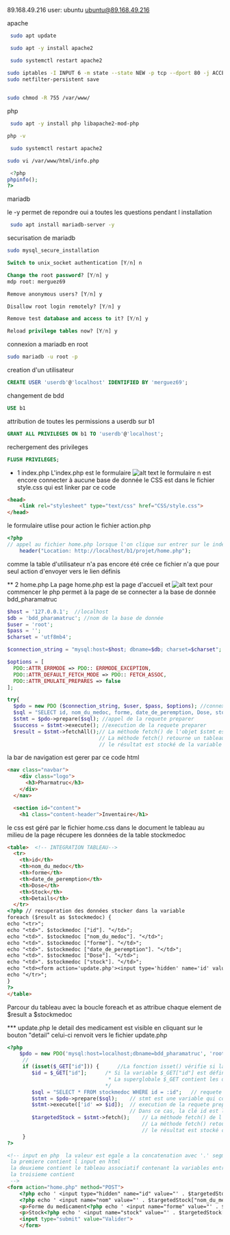 89.168.49.216
user: ubuntu
ubuntu@89.168.49.216

apache

```bash
 sudo apt update
```


```bash
 sudo apt -y install apache2
```


```bash
 sudo systemctl restart apache2
```


```bash
sudo iptables -I INPUT 6 -m state --state NEW -p tcp --dport 80 -j ACCEPT
sudo netfilter-persistent save
```

```bash
 
sudo chmod -R 755 /var/www/ 
```





php

```bash
 sudo apt -y install php libapache2-mod-php
```

```bash
php -v
```

```bash
 sudo systemctl restart apache2
```

```bash
sudo vi /var/www/html/info.php
```

```php
 <?php
phpinfo();
?>
```




mariadb

le -y permet de repondre oui a toutes les questions pendant l installation
```bash
 sudo apt install mariadb-server -y
```
securisation de mariadb
```bash
sudo mysql_secure_installation 
```
          
```SQL
Switch to unix_socket authentication [Y/n] n

Change the root password? [Y/n] y
mdp root: merguez69 

Remove anonymous users? [Y/n] y

Disallow root login remotely? [Y/n] y

Remove test database and access to it? [Y/n] y

Reload privilege tables now? [Y/n] y
```




connexion a mariadb en root
```bash
sudo mariadb -u root -p 
```

creation d'un utilisateur        
```SQL
CREATE USER 'userdb'@'localhost' IDENTIFIED BY 'merguez69';
```

changement de bdd 
```SQL
USE b1
```

attribution de toutes les permissions a userdb  sur b1
```SQL
GRANT ALL PRIVILEGES ON b1 TO 'userdb'@'localhost';
```

rechergement des privileges 
```SQL
FLUSH PRIVILEGES;
```
     

         




















* 1 index.php
L'index.php est le formulaire 
![alt text](image.png)
le formulaire n est encore connecter à aucune base de donnée
le CSS est dans le fichier style.css qui est linker par ce code 
```html
<head>
    <link rel="stylesheet" type="text/css" href="CSS/style.css">
</head>
```

le formulaire utlise pour action le fichier action.php
```php
<?php
// appel au fichier home.php lorsque l'on clique sur entrer sur le index.php
    header("Location: http://localhost/b1/projet/home.php");
```
comme la table d'utilisateur n'a pas encore été crée ce fichier n'a que pour seul action d'envoyer vers le lien définis

** 2 home.php
La page home.php est la page d'accueil et 
![alt text](image-1.png)
pour commencer le php permet à la page de se connecter a la base de donnée bdd_pharamatruc
```php
$host = '127.0.0.1';  //localhost
$db = 'bdd_pharamatruc'; //nom de la base de donnée
$user = 'root';
$pass = '';
$charset = 'utf8mb4';

$connection_string = "mysql:host=$host; dbname=$db; charset=$charset";

$options = [
  PDO::ATTR_ERRMODE => PDO:: ERRMODE_EXCEPTION,
  PDO::ATTR_DEFAULT_FETCH_MODE => PDO:: FETCH_ASSOC,
  PDO::ATTR_EMULATE_PREPARES => false
];

try{
  $pdo = new PDO ($connection_string, $user, $pass, $options); //connexion a la bdd
  $sql = "SELECT id, nom_du_medoc, forme, date_de_peremption, Dose, stock FROM stockmedoc;";  //requette préparer
  $stmt = $pdo->prepare($sql); //appel de la requete preparer
  $success = $stmt->execute(); //execution de la requete preparer
  $result = $stmt->fetchAll();// La méthode fetch() de l'objet $stmt est appelée pour récupérer les résultats de la requête exécutée
                              // La méthode fetch() retourne un tableau associatif qui contient les données de la ligne courante
                              // le résultat est stocké de la variable $result
```
la bar de navigation est gerer par ce code html
```html
<nav class="navbar">
    <div class="logo">
      <h3>Pharmatruc</h3>
    </div>
  </nav>

  <section id="content">
    <h1 class="content-header">Inventaire</h1>
```
le css est géré par le fichier home.css dans le document 
le tableau au milieu de la page récupere les données de la table stockmedoc
```html
<table>  <!-- INTEGRATION TABLEAU-->
  <tr>
    <th>id</th>
    <th>nom_du_medoc</th>
    <th>forme</th>
    <th>date_de_peremption</th>
    <th>Dose</th>
    <th>Stock</th>
    <th>Details</th>
  </tr>
<?php // recuperation des données stocker dans la variable
foreach ($result as $stockmedoc) { 
echo "<tr>";
echo "<td>". $stockmedoc ["id"]. "</td>";
echo "<td>". $stockmedoc ["nom_du_medoc"]. "</td>";
echo "<td>". $stockmedoc ["forme"]. "</td>";
echo "<td>". $stockmedoc ["date_de_peremption"]. "</td>";
echo "<td>". $stockmedoc ["Dose"]. "</td>";
echo "<td>". $stockmedoc ["stock"]. "</td>";
echo "<td><form action='update.php'><input type='hidden' name='id' value='".$stockmedoc["id"]."' /><input type='submit' value='detail' /></form></td>";
echo "</tr>";
}
?>
</table>
```
Parcour du tableau avec la boucle foreach et as attribue chaque element de $result a $stockmedoc

*** update.php
le detail des medicament est visible en cliquant sur le bouton "detail" celui-ci renvoit vers le fichier update.php
```php
<?php
    $pdo = new PDO('mysql:host=localhost;dbname=bdd_pharamatruc', 'root', '');  // connexion a la base de donnée
     // 
     if (isset($_GET["id"])) {      //La fonction isset() vérifie si la variable $_GET["id"] est définie et n'est pas NULL.
        $id = $_GET["id"];      /* Si la variable $_GET["id"] est définie, sa valeur est assignée à la variable $id. 
                                 * La superglobale $_GET contient les données envoyées par la méthode GET dansl'URL 
                                */
        $sql = "SELECT * FROM stockmedoc WHERE id = :id";   // requete sql preparer et le :id est ce qui est remplacer a l'execution              
        $stmt = $pdo->prepare($sql);    // stmt est une variable qui contient une requete preparer (prepare statement)
        $stmt->execute(['id' => $id]);  // execution de la requete preparer de l objet stmt le tableau ['id' => $id] est passer en parametre la methode execute() 
                                        // Dans ce cas, la clé id est liée à la valeur de la variable $id
        $targetedStock = $stmt->fetch();    // La méthode fetch() de l'objet $stmt est appelée pour récupérer les résultats de la requête exécutée
                                            // La méthode fetch() retourne un tableau associatif qui contient les données de la ligne courante
                                            // le résultat est stocké de la variable $targetStock
     }
?>
```
```html
<!-- input en php  la valeur est egale a la concatenation avec '.' segmenter en 3 morceaux: 
 la premiere contient l input en html 
 la deuxieme contient le tableau associatif contenant la variables entre [""]
 la troisieme contient
 -->
<form action="home.php" method="POST">
    <?php echo ' <input type="hidden" name="id" value="' . $targetedStock["id"] . ' ">' ?>  
    <?php echo ' <input name="nom" value="' . $targetedStock["nom_du_medoc"] . ' ">' ?>
    <p>Forme du medicament<?php echo ' <input name="forme" value="' . $targetedStock["forme"] .' ">'?></p>
    <p>Stock<?php echo ' <input name="stock" value="' . $targetedStock["stock"] . ' ">' ?></p>
    <input type="submit" value="Valider">
    </form>
```